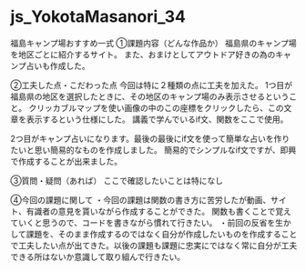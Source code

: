 # js_YokotaMasanori_34
福島キャンプ場おすすめ一式
①課題内容（どんな作品か）
福島県のキャンプ場を地区ごとに紹介するサイト。
また、おまけとしてアウトドア好きの為のキャンプ占いも作成した。


②工夫した点・こだわった点
今回は特に２種類の点に工夫を加えた。
1つ目が福島県の地区を選択したときに、その地区のキャンプ場のみ表示させるということ。
クリッカブルマップを使い画像の中のこの座標をクリックしたら、この文章を表示するという仕様にした。
講義で学んでいるif文、関数をここで使用。

2つ目がキャンプ占いになります。最後の最後にif文を使って簡単な占いを作りたいと思い簡易的なものを作成しました。
簡易的でシンプルなif文ですが、即興で作成することが出来ました。


③質問・疑問（あれば）
ここで確認したいことは特になし

④今回の課題に関して
・今回の課題は関数の書き方に苦労したが動画、サイト、有識者の意見を貰いながら作成することができた。
関数も書くことで覚えていくと思うので、コードを書きながら慣れて行きたい。
・前回の反省を生かして課題を、そのまま作成するのではなく自分が作成したいものを作成することで工夫したい点が出てきた。以後の課題も課題に忠実にではなく常に自分が工夫できる所はないか意識して取り組んで行きたい。
